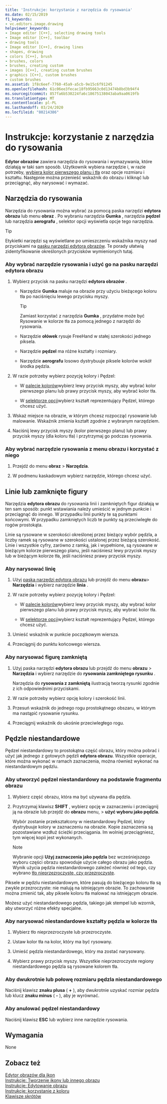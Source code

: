 ```yaml
---
title: 'Instrukcje: korzystanie z narzędzia do rysowania'
ms.date: 02/15/2019
f1_keywords:
- vc.editors.image.drawing
helpviewer_keywords:
- Image editor [C++], selecting drawing tools
- Image editor [C++], toolbar
- drawing tools
- Image editor [C++], drawing lines
- shapes, drawing
- colors [C++], brush
- brushes, colors
- brushes, creating custom
- images [C++], creating custom brushes
- graphics [C++], custom brushes
- custom brushes
ms.assetid: 1f8c6eef-7760-45a9-a5cb-9e15c6f91245
ms.openlocfilehash: 61c06ee3fecac18fb95663c0d13474b8bd3b94f4
ms.sourcegitcommit: 857fa6b530224fa6c18675138043aba9aa0619fb
ms.translationtype: MT
ms.contentlocale: pl-PL
ms.lasthandoff: 03/24/2020
ms.locfileid: "80214386"
---
```

# <a name="how-to-use-a-drawing-tool"></a>Instrukcje: korzystanie z narzędzia do rysowania

**Edytor obrazów** zawiera narzędzia do rysowania i wymazywania, które działają w taki sam sposób. Użytkownik wybiera narzędzie i, w razie potrzeby, [wybiera kolor pierwszego planu i tła](../windows/selecting-foreground-or-background-colors-image-editor-for-icons.md) oraz opcje rozmiaru i kształtu. Następnie można przenieść wskaźnik do obrazu i kliknąć lub przeciągnąć, aby narysować i wymazać.

## <a name="drawing-tools"></a>Narzędzia do rysowania

Narzędzia do rysowania można wybrać za pomocą paska narzędzi **edytora obrazu** lub menu **obraz** . Po wybraniu narzędzia **Gumka** , narzędzia **pędzel** lub narzędzia **aerografu** , selektor opcji wyświetla opcje tego narzędzia.

> [!TIP]
>  Etykietki narzędzi są wyświetlane po umieszczeniu wskaźnika myszy nad przyciskami na [pasku narzędzi edytora obrazów](../windows/toolbar-image-editor-for-icons.md). Te porady ułatwią zidentyfikowanie określonych przycisków wymienionych tutaj.

### <a name="to-select-and-use-a-drawing-tool-from-the-image-editor-toolbar"></a>Aby wybrać narzędzie rysowania i użyć go na pasku narzędzi edytora obrazu

1. Wybierz przycisk na pasku narzędzi **edytora obrazów** .

   - Narzędzie **Gumka** maluje na obrazie przy użyciu bieżącego koloru tła po naciśnięciu lewego przycisku myszy.

      > [!TIP]
      > Zamiast korzystać z narzędzia **Gumka** , przydatne może być Rysowanie w kolorze tła za pomocą jednego z narzędzi do rysowania.

   - Narzędzie **ołówek** rysuje FreeHand w stałej szerokości jednego piksela.

   - Narzędzie **pędzel** ma różne kształty i rozmiary.

   - Narzędzie **aerografu** losowo dystrybuuje piksele kolorów wokół środka pędzla.

1. W razie potrzeby wybierz pozycję kolory i Pędzel:

   - W [palecie kolorów](../windows/colors-window-image-editor-for-icons.md)wybierz lewy przycisk myszy, aby wybrać kolor pierwszego planu lub prawy przycisk myszy, aby wybrać kolor tła.

   - W [selektorze opcji](../windows/toolbar-image-editor-for-icons.md)wybierz kształt reprezentujący Pędzel, którego chcesz użyć.

1. Wskaż miejsce na obrazie, w którym chcesz rozpocząć rysowanie lub malowanie. Wskaźnik zmienia kształt zgodnie z wybranym narzędziem.

1. Naciśnij lewy przycisk myszy (kolor pierwszego planu) lub prawy przycisk myszy (dla koloru tła) i przytrzymaj go podczas rysowania.

### <a name="to-select-and-use-a-drawing-tool-from-the-image-menu"></a>Aby wybrać narzędzie rysowania z menu obrazu i korzystać z niego

1. Przejdź do menu **obraz** > **Narzędzia**.

1. W podmenu kaskadowym wybierz narzędzie, którego chcesz użyć.

## <a name="lines-or-closed-figures"></a>Linie lub zamknięte figury

Narzędzia **edytora obrazu** do rysowania linii i zamkniętych figur działają w ten sam sposób: punkt wstawiania należy umieścić w jednym punkcie i przeciągnąć do innego. W przypadku linii punkty te są punktami końcowymi. W przypadku zamkniętych liczb te punkty są przeciwległe do rogów prostokąta.

Linie są rysowane w szerokości określonej przez bieżący wybór pędzla, a liczby ramek są rysowane w szerokości ustalonej przez bieżącą szerokość. Linie i wszystkie cyfry, zarówno z ramką, jak i wypełnione, są rysowane w bieżącym kolorze pierwszego planu, jeśli naciśniesz lewy przycisk myszy lub w bieżącym kolorze tła, jeśli naciśniesz prawy przycisk myszy.

### <a name="to-draw-a-line"></a>Aby narysować linię

1. Użyj [paska narzędzi edytora obrazu](../windows/toolbar-image-editor-for-icons.md) lub przejdź do menu **obrazu**> **Narzędzia** i wybierz narzędzie **linia** .

1. W razie potrzeby wybierz pozycję kolory i Pędzel:

   - W [palecie kolorów](../windows/colors-window-image-editor-for-icons.md)wybierz lewy przycisk myszy, aby wybrać kolor pierwszego planu lub prawy przycisk myszy, aby wybrać kolor tła.

   - W [selektorze opcji](../windows/toolbar-image-editor-for-icons.md)wybierz kształt reprezentujący Pędzel, którego chcesz użyć.

1. Umieść wskaźnik w punkcie początkowym wiersza.

1. Przeciągnij do punktu końcowego wiersza.

### <a name="to-draw-a-closed-figure"></a>Aby narysować figurę zamkniętą

1. Użyj paska narzędzi **edytora obrazu** lub przejdź do menu **obrazu** > **Narzędzia** i wybierz narzędzie do **rysowania zamkniętego rysunku** .

   Narzędzia do **rysowania z zamkniętą** ilustracją tworzą rysunki zgodnie z ich odpowiednimi przyciskami.

1. W razie potrzeby wybierz opcję kolory i szerokość linii.

1. Przesuń wskaźnik do jednego rogu prostokątnego obszaru, w którym ma nastąpić rysowanie rysunku.

1. Przeciągnij wskaźnik do ukośnie przeciwległego rogu.

## <a name="custom-brushes"></a>Pędzle niestandardowe

Pędzel niestandardowy to prostokątna część obrazu, który można pobrać i użyć jak jednego z gotowych pędzli **edytora obrazu**. Wszystkie operacje, które można wykonać w ramach zaznaczenia, można również wykonać na niestandardowym pędzlu.

### <a name="to-create-a-custom-brush-from-a-portion-of-an-image"></a>Aby utworzyć pędzel niestandardowy na podstawie fragmentu obrazu

1. Wybierz część obrazu, która ma być używana dla pędzla.

1. Przytrzymaj klawisz **SHIFT** , wybierz opcję w zaznaczeniu i przeciągnij ją na obrazie lub przejdź do **obrazu** menu, > **użyć wyboru jako pędzla**.

   Wybór zostanie przekształcony w niestandardowy Pędzel, który dystrybuuje kolory w zaznaczeniu na obrazie. Kopie zaznaczenia są pozostawiane wzdłuż ścieżki przeciągania. Im wolniej przeciągniesz, tym więcej kopii jest wykonanych.

   > [!NOTE]
   > Wybranie opcji **Użyj zaznaczenia jako pędzla** bez wcześniejszego wyboru części obrazu spowoduje użycie całego obrazu jako pędzla. Wynik użycia pędzla niestandardowego zależeć również od tego, czy wybrano [tło nieprzezroczyste, czy przezroczyste](../windows/choosing-a-transparent-or-opaque-background-image-editor-for-icons.md).

Piksele w pędzlu niestandardowym, które pasują do bieżącego koloru tła są zwykle przezroczyste: nie malują na istniejącym obrazie. To zachowanie można zmienić tak, aby piksele koloru tła malować na istniejącym obrazie.

Możesz użyć niestandardowego pędzla, takiego jak stempel lub wzornik, aby utworzyć różne efekty specjalne.

### <a name="to-draw-custom-brush-shapes-in-the-background-color"></a>Aby narysować niestandardowe kształty pędzla w kolorze tła

1. Wybierz tło nieprzezroczyste lub przezroczyste.

1. Ustaw kolor tła na kolor, który ma być rysowany.

1. Umieść pędzla niestandardowego, który ma zostać narysowany.

1. Wybierz prawy przycisk myszy. Wszystkie nieprzezroczyste regiony niestandardowego pędzla są rysowane kolorem tła.

### <a name="to-double-or-halve-the-custom-brush-size"></a>Aby dwukrotnie lub połowę rozmiaru pędzla niestandardowego

Naciśnij klawisz **znaku plusa** ( **+** ), aby dwukrotnie uzyskać rozmiar pędzla lub klucz **znaku minus** ( **-** ), aby je wyrównać.

### <a name="to-cancel-the-custom-brush"></a>Aby anulować pędzel niestandardowy

Naciśnij klawisz **ESC** lub wybierz inne narzędzie rysowania.

## <a name="requirements"></a>Wymagania

None

## <a name="see-also"></a>Zobacz też

[Edytor obrazów dla ikon](../windows/image-editor-for-icons.md)<br/>
[Instrukcje: Tworzenie ikony lub innego obrazu](../windows/creating-an-icon-or-other-image-image-editor-for-icons.md)<br/>
[Instrukcje: Edytowanie obrazu](../windows/selecting-an-area-of-an-image-image-editor-for-icons.md)<br/>
[Instrukcje: korzystanie z koloru](../windows/working-with-color-image-editor-for-icons.md)<br/>
[Klawisze skrótów](../windows/accelerator-keys-image-editor-for-icons.md)<br/>
